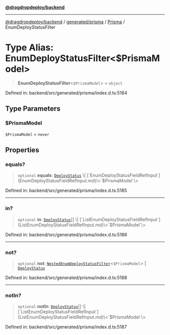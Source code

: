 [**@dragdropdeploy/backend**](../../../../../README.md)

***

[@dragdropdeploy/backend](../../../../../README.md) / [generated/prisma](../../../README.md) / [Prisma](../README.md) / EnumDeployStatusFilter

# Type Alias: EnumDeployStatusFilter\<$PrismaModel\>

> **EnumDeployStatusFilter**\<`$PrismaModel`\> = `object`

Defined in: backend/src/generated/prisma/index.d.ts:5184

## Type Parameters

### $PrismaModel

`$PrismaModel` = `never`

## Properties

### equals?

> `optional` **equals**: [`DeployStatus`](../../$Enums/type-aliases/DeployStatus.md) \| [`EnumDeployStatusFieldRefInput`](EnumDeployStatusFieldRefInput.md)\<`$PrismaModel`\>

Defined in: backend/src/generated/prisma/index.d.ts:5185

***

### in?

> `optional` **in**: [`DeployStatus`](../../$Enums/type-aliases/DeployStatus.md)[] \| [`ListEnumDeployStatusFieldRefInput`](ListEnumDeployStatusFieldRefInput.md)\<`$PrismaModel`\>

Defined in: backend/src/generated/prisma/index.d.ts:5186

***

### not?

> `optional` **not**: [`NestedEnumDeployStatusFilter`](NestedEnumDeployStatusFilter.md)\<`$PrismaModel`\> \| [`DeployStatus`](../../$Enums/type-aliases/DeployStatus.md)

Defined in: backend/src/generated/prisma/index.d.ts:5188

***

### notIn?

> `optional` **notIn**: [`DeployStatus`](../../$Enums/type-aliases/DeployStatus.md)[] \| [`ListEnumDeployStatusFieldRefInput`](ListEnumDeployStatusFieldRefInput.md)\<`$PrismaModel`\>

Defined in: backend/src/generated/prisma/index.d.ts:5187
